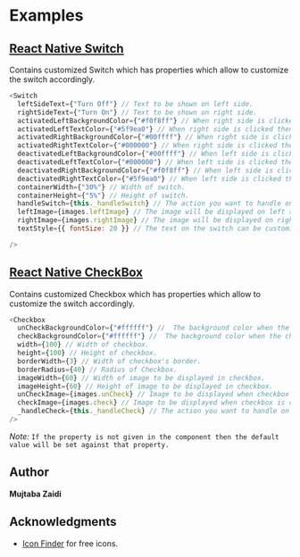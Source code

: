 # Examples

## [**React Native Switch**](https://github.com/mujtaba-zaidi/RNMultipleSamples/tree/switch)
Contains customized Switch which has properties which allow to customize the switch accordingly.

```javascript
<Switch
  leftSideText={"Turn Off"} // Text to be shown on left side.
  rightSideText={"Turn On"} // Text to be shown on right side.
  activatedLeftBackgroundColor={"#f0f8ff"} // When right side is clicked then the background color for left side.
  activatedLeftTextColor={"#5f9ea0"} // When right side is clicked then the text color for left side.
  activatedRightBackgroundColor={"#00ffff"} // When right side is clicked then the background color for right side.
  activatedRightTextColor={"#000000"} // When right side is clicked then the text color for right side.
  deactivatedLeftBackgroundColor={"#00ffff"} // When left side is clicked then the background color for left side.
  deactivatedLeftTextColor={"#000000"} // When left side is clicked then the text color for left side.
  deactivatedRightBackgroundColor={"#f0f8ff"} // When left side is clicked then the background color for right side.
  deactivatedRightTextColor={"#5f9ea0"} // When left side is clicked then the text color for right side.
  containerWidth={"30%"} // Width of switch.
  containerHeight={"5%"} // Height of switch.
  handleSwitch={this._handleSwitch} // The action you want to handle on switch. It'll give a boolean parameter which will be true on right side press and false on left side press. 
  leftImage={images.leftImage} // The image will be displayed on left side.
  rightImage={images.rightImage} // The image will be displayed on right side.
  textStyle={{ fontSize: 20 }} // The text on the switch can be customized.

/>
```

## [**React Native CheckBox**](https://github.com/mujtaba-zaidi/RNMultipleSamples/tree/checkbox)
Contains customized Checkbox which has properties which allow to customize the switch accordingly.

```javascript
<Checkbox
  unCheckBackgroundColor={"#ffffff"} //  The background color when the checkbox is unchecked. 
  checkBackgroundColor={"#ffffff"} //  The background color when the checkbox is checked.
  width={100} // Width of checkbox.
  height={100} // Height of checkbox.
  borderWidth={3} // Width of checkbox's border.
  borderRadius={40} // Radius of Checkbox.
  imageWidth={60} // Width of image to be displayed in checkbox.
  imageHeight={60} // Height of image to be displayed in checkbox.
  unCheckImage={images.unCheck} // Image to be displayed when checkbox is unchecked.
  checkImage={images.check} // Image to be displayed when checkbox is checked.
  _handleCheck={this._handleCheck} // The action you want to handle on switch. It'll give a boolean parameter which will be true on right side press and false on left side press. 
/>
```
*Note:* `If the property is not given in the component then the default value will be set against that property.`

## Author

**Mujtaba Zaidi**

## Acknowledgments

* [Icon Finder](https://www.iconfinder.com/) for free icons.
